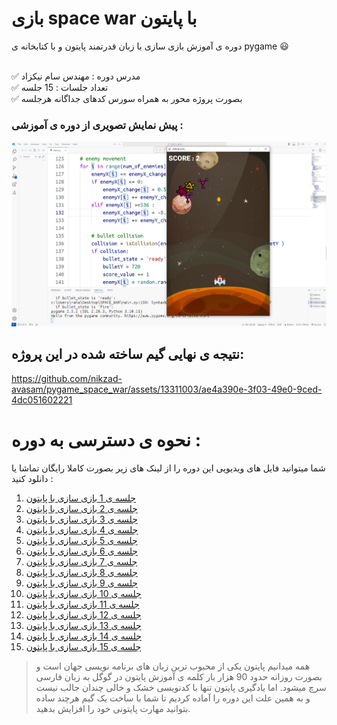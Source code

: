 # بازی space war با پایتون 

دوره ی آموزش بازی سازی با زبان قدرتمند پایتون و با کتابخانه ی pygame 😃 

<br>✅ مدرس دوره : مهندس سام نیکزاد
<br>✅ تعداد جلسات : 15 جلسه 
<br>✅ بصورت پروژه محور به همراه سورس کدهای جداگانه هرجلسه 
<br>

### پیش نمایش تصویری از دوره ی آموزشی : 



![بازی سازی با پایتون](https://raw.githubusercontent.com/nikzad-avasam/pygame_space_war/main/space_war_shot2.png)

## نتیجه ی نهایی گیم ساخته شده در این پروژه:



https://github.com/nikzad-avasam/pygame_space_war/assets/13311003/ae4a390e-3f03-49e0-9ced-4dc051602221

# نحوه ی دسترسی به دوره : 
شما میتوانید فایل های ویدیویی این دوره را از لینک های زیر بصورت کاملا رایگان تماشا یا دانلود کنید : 
<br>

 1. <a href="https://www.aparat.com/v/u52Rx" target="_blank">جلسه ی 1 بازی سازی با پایتون</a>
 2. <a href="https://www.aparat.com/v/e1xRt" target="_blank">جلسه ی 2 بازی سازی با پایتون</a>
 3. <a href="https://www.aparat.com/v/fbizI" target="_blank">جلسه ی 3 بازی سازی با پایتون</a>
 4. [جلسه ی 4 بازی سازی با پایتون](https://www.aparat.com/v/UMESy)
 5. [جلسه ی 5 بازی سازی با پایتون](https://www.aparat.com/v/aue64)
 6. [جلسه ی 6 بازی سازی با پایتون](https://www.aparat.com/v/80nIA)
 7. [جلسه ی 7 بازی سازی با پایتون](https://www.aparat.com/v/6gofZ)
 8. [جلسه ی 8 بازی سازی با پایتون](https://www.aparat.com/v/UqRgV)
 9. [جلسه ی 9 بازی سازی با پایتون](https://www.aparat.com/v/i6gIH)
 10. [جلسه ی 10 بازی سازی با پایتون](https://www.aparat.com/v/bq96E)
 11. [جلسه ی 11 بازی سازی با پایتون](https://www.aparat.com/v/O79J2)
 12. [جلسه ی 12 بازی سازی با پایتون](https://www.aparat.com/v/x5mgD)
 13. [جلسه ی 13 بازی سازی با پایتون](https://www.aparat.com/v/KpWX0)
 14. [جلسه ی 14 بازی سازی با پایتون](https://www.aparat.com/v/c7g28)
 15. [جلسه ی 15 بازی سازی با پایتون](https://www.aparat.com/v/PRsLr)


> همه میدانیم پایتون یکی از محبوب ترین زبان های برنامه نویسی جهان است و بصورت روزانه حدود 90 هزار بار کلمه ی آموزش پایتون در گوگل به زبان فارسی سرچ میشود. اما یادگیری پایتون تنها با کدنویسی خشک و خالی چندان جالب نیست و به همین علت این دوره را آماده کردیم تا شما با ساخت یک گیم هرچند ساده بتوانید مهارت پایتونی خود را افزایش بدهید. 
